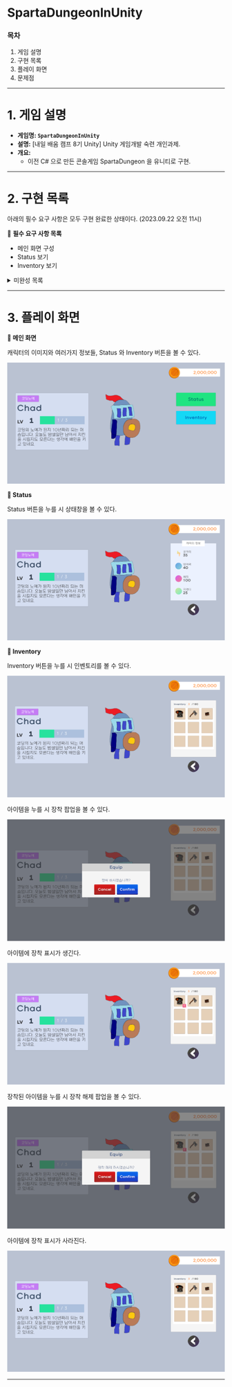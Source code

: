 # SpartaDungeonInUnity

### 목차

1. 게임 설명
2. 구현 목록
3. 플레이 화면
4. 문제점

---

# 1. 게임 설명

- **게임명: `SpartaDungeonInUnity`**
- **설명:** [내일 배움 캠프 8기 Unity] Unity 게임개발 숙련 개인과제.
- **개요:**
    - 이전 C# 으로 만든 콘솔게임 SpartaDungeon 을 유니티로 구현.

---

# 2. 구현 목록

아래의 필수 요구 사항은 모두 구현 완료한 상태이다. (2023.09.22 오전 11시)

🔽 **필수 요구 사항 목록**

- 메인 화면 구성
- Status 보기
- Inventory 보기

<details>
<summary>미완성 목록</summary>

🔽 **선택 요구사항 목록**

- 아이템 장착 팝업 업그레이드 (난이도 - ★★★☆☆)
- 상점 기능 (난이도 - ★★★★★)
</details>

---

# 3. 플레이 화면

**🔽 메인 화면**

캐릭터의 이미지와 여러가지 정보들, Status 와 Inventory 버튼을 볼 수 있다.

![MainScene1](/Screenshot/MainScene1.png)

**🔽 Status**

Status 버튼을 누를 시 상태창을 볼 수 있다.

![MainScene2](/Screenshot/MainScene2.png)

**🔽 Inventory**

Inventory 버튼을 누를 시 인벤토리를 볼 수 있다.

![MainScene3](/Screenshot/MainScene3.png)

아이템을 누를 시 장착 팝업을 볼 수 있다.

![MainScene4](/Screenshot/MainScene4.png)

아이템에 장착 표시가 생긴다.

![MainScene5](/Screenshot/MainScene5.png)

장착된 아이템을 누를 시 장착 해제 팝업을 볼 수 있다.

![MainScene6](/Screenshot/MainScene6.png)

아이템에 장착 표시가 사라진다.

![MainScene7](/Screenshot/MainScene7.png)

---

